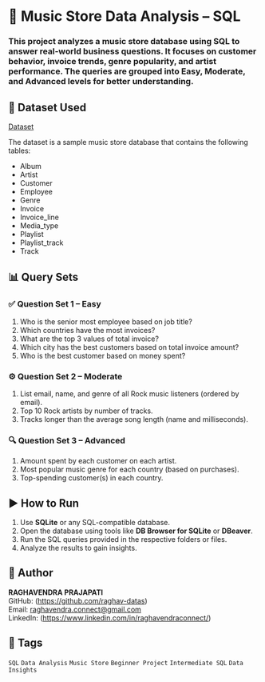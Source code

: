 # 🎵 Music Store Data Analysis – SQL
### This project analyzes a music store database using SQL to answer real-world business questions. It focuses on customer behavior, invoice trends, genre popularity, and artist performance. The queries are grouped into Easy, Moderate, and Advanced levels for better understanding.

## 📂 Dataset Used  

<a href="https://github.com/raghav-datas/Music-Store-Sales-and-Customer-Behaviour-Analysis-SQL-/tree/main/Datasets">Dataset</a> <br>

The dataset is a sample music store database that contains the following tables:

- Album
- Artist
- Customer
- Employee
- Genre
- Invoice
- Invoice_line
- Media_type
- Playlist
- Playlist_track
- Track

## 📊 Query Sets

### ✅ Question Set 1 – Easy
1. Who is the senior most employee based on job title?
2. Which countries have the most invoices?
3. What are the top 3 values of total invoice?
4. Which city has the best customers based on total invoice amount?
5. Who is the best customer based on money spent?

### ⚙️ Question Set 2 – Moderate
1. List email, name, and genre of all Rock music listeners (ordered by email).
2. Top 10 Rock artists by number of tracks.
3. Tracks longer than the average song length (name and milliseconds).

### 🔍 Question Set 3 – Advanced
1. Amount spent by each customer on each artist.
2. Most popular music genre for each country (based on purchases).
3. Top-spending customer(s) in each country.


## ▶️ How to Run

1. Use **SQLite** or any SQL-compatible database.
2. Open the database using tools like **DB Browser for SQLite** or **DBeaver**.
3. Run the SQL queries provided in the respective folders or files.
4. Analyze the results to gain insights.


## 👤 Author

**RAGHAVENDRA PRAJAPATI**  
GitHub: (https://github.com/raghav-datas) <br>
Email: raghavendra.connect@gmail.com <br>
LinkedIn: (https://www.linkedin.com/in/raghavendraconnect/)


## 📌 Tags

`SQL` `Data Analysis` `Music Store` `Beginner Project` `Intermediate SQL` `Data Insights`


